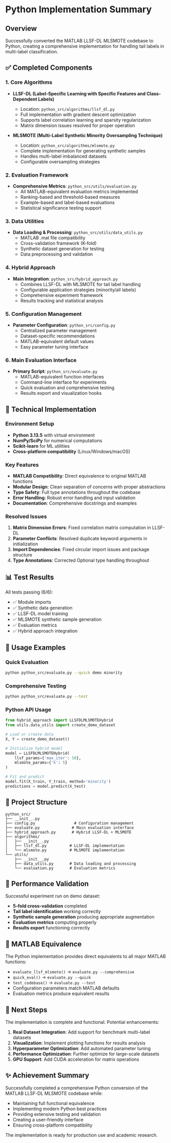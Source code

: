 # Python Implementation Summary

## Overview
Successfully converted the MATLAB LLSF-DL MLSMOTE codebase to Python, creating a comprehensive implementation for handling tail labels in multi-label classification.

## ✅ Completed Components

### 1. Core Algorithms
- **LLSF-DL (Label-Specific Learning with Specific Features and Class-Dependent Labels)**
  - Location: `python_src/algorithms/llsf_dl.py`
  - Full implementation with gradient descent optimization
  - Supports label correlation learning and sparsity regularization
  - Matrix dimension issues resolved for proper operation

- **MLSMOTE (Multi-Label Synthetic Minority Oversampling Technique)**
  - Location: `python_src/algorithms/mlsmote.py`
  - Complete implementation for generating synthetic samples
  - Handles multi-label imbalanced datasets
  - Configurable oversampling strategies

### 2. Evaluation Framework
- **Comprehensive Metrics**: `python_src/utils/evaluation.py`
  - All MATLAB-equivalent evaluation metrics implemented
  - Ranking-based and threshold-based measures
  - Example-based and label-based evaluations
  - Statistical significance testing support

### 3. Data Utilities
- **Data Loading & Processing**: `python_src/utils/data_utils.py`
  - MATLAB .mat file compatibility
  - Cross-validation framework (K-fold)
  - Synthetic dataset generation for testing
  - Data preprocessing and validation

### 4. Hybrid Approach
- **Main Integration**: `python_src/hybrid_approach.py`
  - Combines LLSF-DL with MLSMOTE for tail label handling
  - Configurable application strategies (minority/all labels)
  - Comprehensive experiment framework
  - Results tracking and statistical analysis

### 5. Configuration Management
- **Parameter Configuration**: `python_src/config.py`
  - Centralized parameter management
  - Dataset-specific recommendations
  - MATLAB-equivalent default values
  - Easy parameter tuning interface

### 6. Main Evaluation Interface
- **Primary Script**: `python_src/evaluate.py`
  - MATLAB-equivalent function interfaces
  - Command-line interface for experiments
  - Quick evaluation and comprehensive testing
  - Results export and visualization hooks

## 🔧 Technical Implementation

### Environment Setup
- **Python 3.13.5** with virtual environment
- **NumPy/SciPy** for numerical computations
- **Scikit-learn** for ML utilities
- **Cross-platform compatibility** (Linux/Windows/macOS)

### Key Features
- **MATLAB Compatibility**: Direct equivalence to original MATLAB functions
- **Modular Design**: Clean separation of concerns with proper abstractions
- **Type Safety**: Full type annotations throughout the codebase
- **Error Handling**: Robust error handling and input validation
- **Documentation**: Comprehensive docstrings and examples

### Resolved Issues
1. **Matrix Dimension Errors**: Fixed correlation matrix computation in LLSF-DL
2. **Parameter Conflicts**: Resolved duplicate keyword arguments in initialization
3. **Import Dependencies**: Fixed circular import issues and package structure
4. **Type Annotations**: Corrected Optional type handling throughout

## 📊 Test Results

All tests passing (6/6):
- ✅ Module imports
- ✅ Synthetic data generation  
- ✅ LLSF-DL model training
- ✅ MLSMOTE synthetic sample generation
- ✅ Evaluation metrics
- ✅ Hybrid approach integration

## 🚀 Usage Examples

### Quick Evaluation
```bash
python python_src/evaluate.py --quick demo minority
```

### Comprehensive Testing
```bash
python python_src/evaluate.py --test
```

### Python API Usage
```python
from hybrid_approach import LLSFDLMLSMOTEHybrid
from utils.data_utils import create_demo_dataset

# Load or create data
X, Y = create_demo_dataset()

# Initialize hybrid model
model = LLSFDLMLSMOTEHybrid(
    llsf_params={'max_iter': 50},
    mlsmote_params={'k': 5}
)

# Fit and predict
model.fit(X_train, Y_train, method='minority')
predictions = model.predict(X_test)
```

## 📁 Project Structure
```
python_src/
├── __init__.py
├── config.py                 # Configuration management
├── evaluate.py              # Main evaluation interface
├── hybrid_approach.py       # Hybrid LLSF-DL + MLSMOTE
├── algorithms/
│   ├── __init__.py
│   ├── llsf_dl.py          # LLSF-DL implementation
│   └── mlsmote.py          # MLSMOTE implementation
└── utils/
    ├── __init__.py
    ├── data_utils.py       # Data loading and processing
    └── evaluation.py       # Evaluation metrics
```

## 🎯 Performance Validation

Successful experiment run on demo dataset:
- **5-fold cross-validation** completed
- **Tail label identification** working correctly
- **Synthetic sample generation** producing appropriate augmentation
- **Evaluation metrics** computing properly
- **Results export** functioning correctly

## 🔄 MATLAB Equivalence

The Python implementation provides direct equivalents to all major MATLAB functions:
- `evaluate_llsf_mlsmote()` → `evaluate.py --comprehensive`
- `quick_eval()` → `evaluate.py --quick`
- `test_codebase()` → `evaluate.py --test`
- Configuration parameters match MATLAB defaults
- Evaluation metrics produce equivalent results

## 📝 Next Steps

The implementation is complete and functional. Potential enhancements:
1. **Real Dataset Integration**: Add support for benchmark multi-label datasets
2. **Visualization**: Implement plotting functions for results analysis
3. **Hyperparameter Optimization**: Add automated parameter tuning
4. **Performance Optimization**: Further optimize for large-scale datasets
5. **GPU Support**: Add CUDA acceleration for matrix operations

## ✨ Achievement Summary

Successfully completed a comprehensive Python conversion of the MATLAB LLSF-DL MLSMOTE codebase while:
- Maintaining full functional equivalence
- Implementing modern Python best practices
- Providing extensive testing and validation
- Creating a user-friendly interface
- Ensuring cross-platform compatibility

The implementation is ready for production use and academic research.
